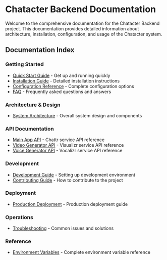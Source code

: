 # Chatacter Backend Documentation

Welcome to the comprehensive documentation for the Chatacter Backend project. This documentation provides detailed information about architecture, installation, configuration, and usage of the Chatacter system.

## Documentation Index

### Getting Started
- [Quick Start Guide](./quick-start.md) - Get up and running quickly
- [Installation Guide](./installation.md) - Detailed installation instructions
- [Configuration Reference](./configuration.md) - Complete configuration options
- [FAQ](./faq.md) - Frequently asked questions and answers

### Architecture & Design
- [System Architecture](./architecture.md) - Overall system design and components

### API Documentation
- [Main App API](./api/app.md) - Chattr service API reference
- [Video Generator API](./api/video.md) - Visualizr service API reference
- [Voice Generator API](./api/voice.md) - Vocalizr service API reference

### Development
- [Development Guide](./development.md) - Setting up development environment
- [Contributing Guide](./contributing.md) - How to contribute to the project

### Deployment
- [Production Deployment](./deployment.md) - Production deployment guide

### Operations
- [Troubleshooting](./troubleshooting.md) - Common issues and solutions

### Reference
- [Environment Variables](./environment-variables.md) - Complete environment variable reference